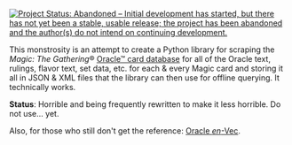 [![Project Status: Abandoned – Initial development has started, but there has not yet been a stable, usable release; the project has been abandoned and the author(s) do not intend on continuing development.](http://www.repostatus.org/badges/latest/abandoned.svg)](http://www.repostatus.org/#abandoned)

This monstrosity is an attempt to create a Python library for scraping the
_Magic: The Gathering_® [Oracle™ card database](http://gatherer.wizards.com)
for all of the Oracle text, rulings, flavor text, set data, etc. for each &
every Magic card and storing it all in JSON & XML files that the library can
then use for offline querying.  It technically works.

**Status**: Horrible and being frequently rewritten to make it less horrible.
Do not use… yet.

Also, for those who still don't get the reference: [Oracle _en_-Vec][3].

[3]: http://gatherer.wizards.com/Pages/Card/Details.aspx?multiverseid=4889
